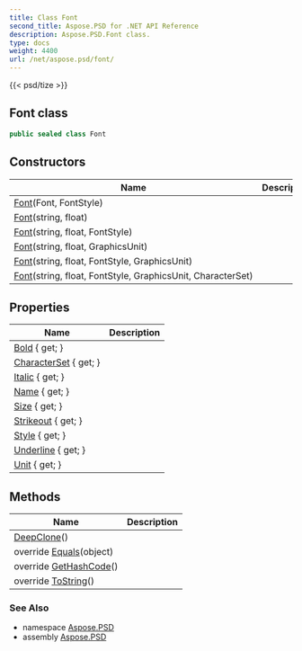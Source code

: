 ```yaml
---
title: Class Font
second_title: Aspose.PSD for .NET API Reference
description: Aspose.PSD.Font class. 
type: docs
weight: 4400
url: /net/aspose.psd/font/
---
```

{{< psd/tize >}}
## Font class

```csharp
public sealed class Font
```

## Constructors

| Name | Description |
| --- | --- |
| [Font](font/#constructor)(Font, FontStyle) |  |
| [Font](font/#constructor_1)(string, float) |  |
| [Font](font/#constructor_2)(string, float, FontStyle) |  |
| [Font](font/#constructor_5)(string, float, GraphicsUnit) |  |
| [Font](font/#constructor_3)(string, float, FontStyle, GraphicsUnit) |  |
| [Font](font/#constructor_4)(string, float, FontStyle, GraphicsUnit, CharacterSet) |  |

## Properties

| Name | Description |
| --- | --- |
| [Bold](../../aspose.psd/font/bold/) { get; } |  |
| [CharacterSet](../../aspose.psd/font/characterset/) { get; } |  |
| [Italic](../../aspose.psd/font/italic/) { get; } |  |
| [Name](../../aspose.psd/font/name/) { get; } |  |
| [Size](../../aspose.psd/font/size/) { get; } |  |
| [Strikeout](../../aspose.psd/font/strikeout/) { get; } |  |
| [Style](../../aspose.psd/font/style/) { get; } |  |
| [Underline](../../aspose.psd/font/underline/) { get; } |  |
| [Unit](../../aspose.psd/font/unit/) { get; } |  |

## Methods

| Name | Description |
| --- | --- |
| [DeepClone](../../aspose.psd/font/deepclone/)() |  |
| override [Equals](../../aspose.psd/font/equals/)(object) |  |
| override [GetHashCode](../../aspose.psd/font/gethashcode/)() |  |
| override [ToString](../../aspose.psd/font/tostring/)() |  |

### See Also

* namespace [Aspose.PSD](../../aspose.psd/)
* assembly [Aspose.PSD](../../)


